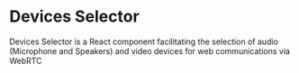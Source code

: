 # Devices Selector

Devices Selector is a React component facilitating the selection of audio (Microphone and Speakers) and video devices for web communications via WebRTC